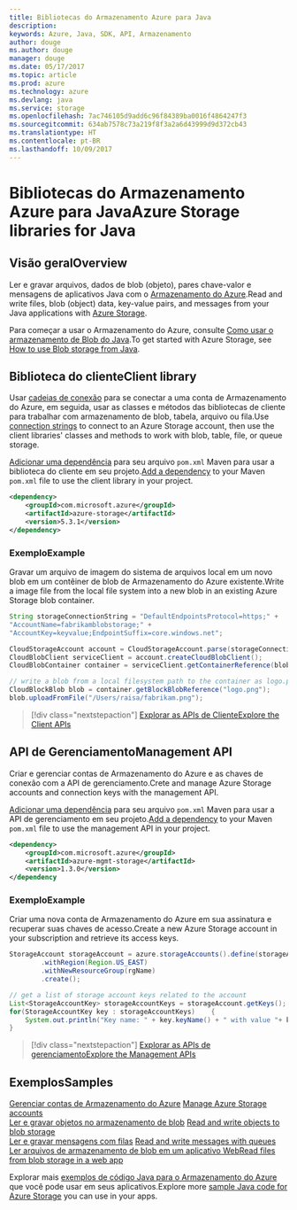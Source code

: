 ```yaml
---
title: Bibliotecas do Armazenamento Azure para Java
description: 
keywords: Azure, Java, SDK, API, Armazenamento
author: douge
ms.author: douge
manager: douge
ms.date: 05/17/2017
ms.topic: article
ms.prod: azure
ms.technology: azure
ms.devlang: java
ms.service: storage
ms.openlocfilehash: 7ac746105d9add6c96f84389ba0016f4864247f3
ms.sourcegitcommit: 634ab7578c73a219f8f3a2a6d43999d9d372cb43
ms.translationtype: HT
ms.contentlocale: pt-BR
ms.lasthandoff: 10/09/2017
---
```

# <a name="azure-storage-libraries-for-java"></a><span data-ttu-id="7ad57-103">Bibliotecas do Armazenamento Azure para Java</span><span class="sxs-lookup"><span data-stu-id="7ad57-103">Azure Storage libraries for Java</span></span>

## <a name="overview"></a><span data-ttu-id="7ad57-104">Visão geral</span><span class="sxs-lookup"><span data-stu-id="7ad57-104">Overview</span></span>

<span data-ttu-id="7ad57-105">Ler e gravar arquivos, dados de blob (objeto), pares chave-valor e mensagens de aplicativos Java com o [Armazenamento do Azure](/azure/storage/storage-introduction).</span><span class="sxs-lookup"><span data-stu-id="7ad57-105">Read and write files, blob (object) data, key-value pairs, and messages from your Java applications with [Azure Storage](/azure/storage/storage-introduction).</span></span>

<span data-ttu-id="7ad57-106">Para começar a usar o Armazenamento do Azure, consulte [Como usar o armazenamento de Blob do Java](/azure/storage/storage-java-how-to-use-blob-storage).</span><span class="sxs-lookup"><span data-stu-id="7ad57-106">To get started with Azure Storage, see [How to use Blob storage from Java](/azure/storage/storage-java-how-to-use-blob-storage).</span></span>

## <a name="client-library"></a><span data-ttu-id="7ad57-107">Biblioteca do cliente</span><span class="sxs-lookup"><span data-stu-id="7ad57-107">Client library</span></span>

<span data-ttu-id="7ad57-108">Usar [cadeias de conexão](/azure/storage/storage-create-storage-account#manage-your-storage-account) para se conectar a uma conta de Armazenamento do Azure, em seguida, usar as classes e métodos das bibliotecas de cliente para trabalhar com armazenamento de blob, tabela, arquivo ou fila.</span><span class="sxs-lookup"><span data-stu-id="7ad57-108">Use [connection strings](/azure/storage/storage-create-storage-account#manage-your-storage-account) to connect to an Azure Storage account, then use the client libraries' classes and methods to work with blob, table, file, or queue storage.</span></span> 

<span data-ttu-id="7ad57-109">[Adicionar uma dependência](https://maven.apache.org/guides/getting-started/index.html#How_do_I_use_external_dependencies) para seu arquivo `pom.xml` Maven para usar a biblioteca do cliente em seu projeto.</span><span class="sxs-lookup"><span data-stu-id="7ad57-109">[Add a dependency](https://maven.apache.org/guides/getting-started/index.html#How_do_I_use_external_dependencies) to your Maven `pom.xml` file to use the client library in your project.</span></span>   

```XML
<dependency>
    <groupId>com.microsoft.azure</groupId>
    <artifactId>azure-storage</artifactId>
    <version>5.3.1</version>
</dependency>
```   

### <a name="example"></a><span data-ttu-id="7ad57-110">Exemplo</span><span class="sxs-lookup"><span data-stu-id="7ad57-110">Example</span></span>

<span data-ttu-id="7ad57-111">Gravar um arquivo de imagem do sistema de arquivos local em um novo blob em um contêiner de blob de Armazenamento do Azure existente.</span><span class="sxs-lookup"><span data-stu-id="7ad57-111">Write a image file from the local file system into a new blob in an existing Azure Storage blob container.</span></span>


```java
String storageConnectionString = "DefaultEndpointsProtocol=https;" + 
"AccountName=fabrikamblobstorage;" + 
"AccountKey=keyvalue;EndpointSuffix=core.windows.net";

CloudStorageAccount account = CloudStorageAccount.parse(storageConnectionString);
CloudBlobClient serviceClient = account.createCloudBlobClient();
CloudBlobContainer container = serviceClient.getContainerReference(blobContainer);

// write a blob from a local filesystem path to the container as logo.png
CloudBlockBlob blob = container.getBlockBlobReference("logo.png");
blob.uploadFromFile("/Users/raisa/fabrikam.png");
```

> [!div class="nextstepaction"]
> [<span data-ttu-id="7ad57-112">Explorar as APIs de Cliente</span><span class="sxs-lookup"><span data-stu-id="7ad57-112">Explore the Client APIs</span></span>](/java/api/overview/azure/storage/clientlibrary)

## <a name="management-api"></a><span data-ttu-id="7ad57-113">API de Gerenciamento</span><span class="sxs-lookup"><span data-stu-id="7ad57-113">Management API</span></span>

<span data-ttu-id="7ad57-114">Criar e gerenciar contas de Armazenamento do Azure e as chaves de conexão com a API de gerenciamento.</span><span class="sxs-lookup"><span data-stu-id="7ad57-114">Crete and manage Azure Storage accounts and connection keys with the management API.</span></span>

<span data-ttu-id="7ad57-115">[Adicionar uma dependência](https://maven.apache.org/guides/getting-started/index.html#How_do_I_use_external_dependencies) para seu arquivo `pom.xml` Maven para usar a API de gerenciamento em seu projeto.</span><span class="sxs-lookup"><span data-stu-id="7ad57-115">[Add a dependency](https://maven.apache.org/guides/getting-started/index.html#How_do_I_use_external_dependencies) to your Maven `pom.xml` file to use the management API in your project.</span></span>  

```XML
<dependency>
    <groupId>com.microsoft.azure</groupId>
    <artifactId>azure-mgmt-storage</artifactId>
    <version>1.3.0</version>
</dependency
```   

### <a name="example"></a><span data-ttu-id="7ad57-116">Exemplo</span><span class="sxs-lookup"><span data-stu-id="7ad57-116">Example</span></span>

<span data-ttu-id="7ad57-117">Criar uma nova conta de Armazenamento do Azure em sua assinatura e recuperar suas chaves de acesso.</span><span class="sxs-lookup"><span data-stu-id="7ad57-117">Create a new Azure Storage account in your subscription and retrieve its access keys.</span></span>

```java
StorageAccount storageAccount = azure.storageAccounts().define(storageAccountName)
        .withRegion(Region.US_EAST)
        .withNewResourceGroup(rgName)
        .create();

// get a list of storage account keys related to the account
List<StorageAccountKey> storageAccountKeys = storageAccount.getKeys();
for(StorageAccountKey key : storageAccountKeys)    {
    System.out.println("Key name: " + key.keyName() + " with value "+ key.value());
}
```

> [!div class="nextstepaction"]
> [<span data-ttu-id="7ad57-118">Explorar as APIs de gerenciamento</span><span class="sxs-lookup"><span data-stu-id="7ad57-118">Explore the Management APIs</span></span>](/java/api/overview/azure/storage/managementapi)


## <a name="samples"></a><span data-ttu-id="7ad57-119">Exemplos</span><span class="sxs-lookup"><span data-stu-id="7ad57-119">Samples</span></span>

<span data-ttu-id="7ad57-120">[Gerenciar contas de Armazenamento do Azure](../docs-ref-conceptual/java-sdk-manage-storage-accounts.md)  </span><span class="sxs-lookup"><span data-stu-id="7ad57-120">[Manage Azure Storage accounts](../docs-ref-conceptual/java-sdk-manage-storage-accounts.md)  </span></span>  
<span data-ttu-id="7ad57-121">[Ler e gravar objetos no armazenamento de blob](https://github.com/Azure-Samples/storage-blob-java-getting-started) </span><span class="sxs-lookup"><span data-stu-id="7ad57-121">[Read and write objects to blob storage](https://github.com/Azure-Samples/storage-blob-java-getting-started) </span></span>  
<span data-ttu-id="7ad57-122">[Ler e gravar mensagens com filas](https://github.com/Azure-Samples/storage-queue-java-getting-started) </span><span class="sxs-lookup"><span data-stu-id="7ad57-122">[Read and write messages with queues](https://github.com/Azure-Samples/storage-queue-java-getting-started) </span></span>  
[<span data-ttu-id="7ad57-123">Ler arquivos de armazenamento de blob em um aplicativo Web</span><span class="sxs-lookup"><span data-stu-id="7ad57-123">Read files from blob storage in a web app</span></span>](https://github.com/Azure-Samples/app-service-java-manage-storage-connections-for-web-apps-on-linux)

<span data-ttu-id="7ad57-124">Explorar mais [exemplos de código Java para o Armazenamento do Azure](https://azure.microsoft.com/resources/samples/?platform=java&term=storage) que você pode usar em seus aplicativos.</span><span class="sxs-lookup"><span data-stu-id="7ad57-124">Explore more [sample Java code for Azure Storage](https://azure.microsoft.com/resources/samples/?platform=java&term=storage) you can use in your apps.</span></span>